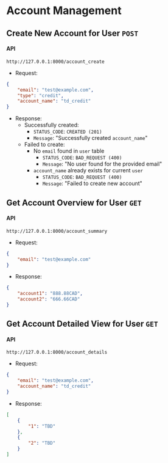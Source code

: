 # Account Management
## Create New Account for User `POST`
#### API
```
http://127.0.0.1:8000/account_create
```
- Request:
```Json
{
    "email": "test@example.com",
    "type": "credit",
    "account_name": "td_credit"
}
```
- Response:
    - Successfully created: 
        - `STATUS_CODE`: `CREATED (201)` 
        - `Message`: "Successfully created `account_name`"
    - Failed to create: 
        - No `email` found in `user` table
            - `STATUS_CODE`: `BAD_REQUEST (400)`
            - `Message`: "No user found for the provided email"
        - `account_name` already exists for current `user`
            - `STATUS_CODE`: `BAD_REQUEST (400)` 
            - `Message`: "Failed to create new account"
        
        

## Get Account Overview for User `GET`
#### API
```
http://127.0.0.1:8000/account_summary
```
- Request:
```Json
{
    "email": "test@example.com"
}
```
- Response:
```Json
{
    "account1": "888.88CAD",
    "account2": "666.66CAD"
}
```

## Get Account Detailed View for User `GET`
#### API
```
http://127.0.0.1:8000/account_details
```
- Request:
```Json
{
    "email": "test@example.com",
    "account_name": "td_credit"
}
```
- Response:
```Json
[
    {
        "1": "TBD"
    },
    {
        "2": "TBD"
    }
]
```
